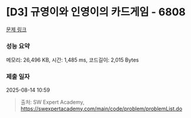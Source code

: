 # [D3] 규영이와 인영이의 카드게임 - 6808 

[문제 링크](https://swexpertacademy.com/main/code/problem/problemDetail.do?contestProbId=AWgv9va6HnkDFAW0) 

### 성능 요약

메모리: 26,496 KB, 시간: 1,485 ms, 코드길이: 2,015 Bytes

### 제출 일자

2025-08-14 10:59



> 출처: SW Expert Academy, https://swexpertacademy.com/main/code/problem/problemList.do